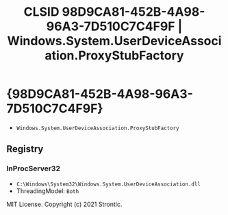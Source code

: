 ﻿---
title: "CLSID 98D9CA81-452B-4A98-96A3-7D510C7C4F9F | Windows.System.UserDeviceAssociation.ProxyStubFactory"
excerpt: What is COM-Object CLSID 98D9CA81-452B-4A98-96A3-7D510C7C4F9F?
---

# {98D9CA81-452B-4A98-96A3-7D510C7C4F9F}

* `Windows.System.UserDeviceAssociation.ProxyStubFactory`

## Registry


### InProcServer32

* `C:\Windows\System32\Windows.System.UserDeviceAssociation.dll`
* ThreadingModel: `Both`

MIT License. Copyright (c) 2021 Strontic.


